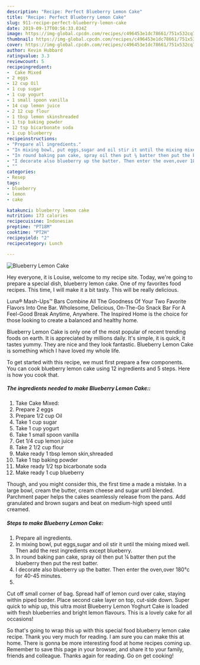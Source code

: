 ```yaml
---
description: "Recipe: Perfect Blueberry Lemon Cake"
title: "Recipe: Perfect Blueberry Lemon Cake"
slug: 911-recipe-perfect-blueberry-lemon-cake
date: 2019-09-17T00:56:33.034Z
image: https://img-global.cpcdn.com/recipes/c496453e1dc78661/751x532cq70/blueberry-lemon-cake-recipe-main-photo.jpg
thumbnail: https://img-global.cpcdn.com/recipes/c496453e1dc78661/751x532cq70/blueberry-lemon-cake-recipe-main-photo.jpg
cover: https://img-global.cpcdn.com/recipes/c496453e1dc78661/751x532cq70/blueberry-lemon-cake-recipe-main-photo.jpg
author: Kevin Hubbard
ratingvalue: 3.3
reviewcount: 5
recipeingredient:
-  Cake Mixed
- 2 eggs
- 12 cup Oil
- 1 cup sugar
- 1 cup yogurt
- 1 small spoon vanilla
- 14 cup lemon juice
- 2 12 cup flour
- 1 tbsp lemon skinshreaded
- 1 tsp baking powder
- 12 tsp bicarbonate soda
- 1 cup blueberry
recipeinstructions:
- "Prepare all ingredients."
- "In mixing bowl, put eggs,sugar and oil stir it until the mixing mixed well. Then add the rest ingredients except blueberry."
- "In round baking pan cake, spray oil then put ¼ batter then put the blueberry then put the rest batter."
- "I decorate also blueberry up the batter. Then enter the oven,over 180°c for 40-45 minutes."
- ""
categories:
- Resep
tags:
- blueberry
- lemon
- cake

katakunci: blueberry lemon cake
nutrition: 173 calories
recipecuisine: Indonesian
preptime: "PT18M"
cooktime: "PT2H"
recipeyield: "2"
recipecategory: Lunch

---
```



![Blueberry Lemon Cake](https://img-global.cpcdn.com/recipes/c496453e1dc78661/751x532cq70/blueberry-lemon-cake-recipe-main-photo.jpg)

Hey everyone, it is Louise, welcome to my recipe site. Today, we're going to prepare a special dish, blueberry lemon cake. One of my favorites food recipes. This time, I will make it a bit tasty. This will be really delicious.

Luna® Mash-Ups™ Bars Combine All The Goodness Of Your Two Favorite Flavors Into One Bar. Wholesome, Delicious, On-The-Go Snack Bar For A Feel-Good Break Anytime, Anywhere. The Inspired Home is the choice for those looking to create a balanced and healthy home.

Blueberry Lemon Cake is only one of the most popular of recent trending foods on earth. It is appreciated by millions daily. It's simple, it is quick, it tastes yummy. They are nice and they look fantastic. Blueberry Lemon Cake is something which I have loved my whole life.


To get started with this recipe, we must first prepare a few components. You can cook blueberry lemon cake using 12 ingredients and 5 steps. Here is how you cook that.

##### The ingredients needed to make Blueberry Lemon Cake::

1. Take  Cake Mixed:
1. Prepare 2 eggs
1. Prepare 1/2 cup Oil
1. Take 1 cup sugar
1. Take 1 cup yogurt
1. Take 1 small spoon vanilla
1. Get 1/4 cup lemon juice
1. Take 2 1/2 cup flour
1. Make ready 1 tbsp lemon skin,shreaded
1. Take 1 tsp baking powder
1. Make ready 1/2 tsp bicarbonate soda
1. Make ready 1 cup blueberry


Though, and you might consider this, the first time a made a mistake. In a large bowl, cream the butter, cream cheese and sugar until blended. Parchment paper helps the cakes seamlessly release from the pans. Add granulated and brown sugars and beat on medium-high speed until creamed. 

##### Steps to make Blueberry Lemon Cake:

1. Prepare all ingredients.
1. In mixing bowl, put eggs,sugar and oil stir it until the mixing mixed well. Then add the rest ingredients except blueberry.
1. In round baking pan cake, spray oil then put ¼ batter then put the blueberry then put the rest batter.
1. I decorate also blueberry up the batter. Then enter the oven,over 180°c for 40-45 minutes.
1. 


Cut off small corner of bag. Spread half of lemon curd over cake, staying within piped border. Place second cake layer on top, cut-side down. Super quick to whip up, this ultra moist Blueberry Lemon Yoghurt Cake is loaded with fresh blueberries and bright lemon flavours. This is a lovely cake for all occasions! 

So that's going to wrap this up with this special food blueberry lemon cake recipe. Thank you very much for reading. I am sure you can make this at home. There is gonna be more interesting food at home recipes coming up. Remember to save this page in your browser, and share it to your family, friends and colleague. Thanks again for reading. Go on get cooking!

